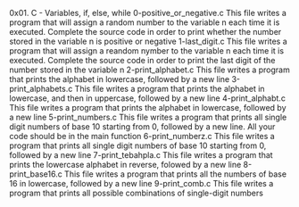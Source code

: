 0x01. C - Variables, if, else, while
0-positive_or_negative.c
This file writes a program that will assign a random number to the variable n each time it is executed. Complete the source code in order to print whether the number stored in the variable n is positive or negative
1-last_digit.c
This file writes a program that will assign a reandom nymber to the variable n each time it is executed. Complete the source code in order to print the last digit of the number stored in the variable n 
2-print_alphabet.c
This file writes a program that prints the alphabet in lowercase, followed by a new line
3-print_alphabets.c
This file writes a program that prints the alphabet in lowercase, and then in uppercase, followed by a new line
4-print_alphabt.c
This file writes a program that prints the alphabet in lowercase, followed by a new line
5-print_numbers.c
This file writes a program that prints all single digit numbers of base 10 starting from 0, followed by a new line. All your code should be in the main function
6-print_numberz.c
This file writes a program that prints all single digit numbers of base 10 starting from 0, followed by a new line
7-print_tebahpla.c
This file writes a program that prints the lowercase alphabet in reverse, folowed by a new line
8-print_base16.c
This file writes a program that prints all the numbers of base 16 in lowercase, followed by a new line
9-print_comb.c
This file writes a program that prints all possible combinations of single-digit numbers
